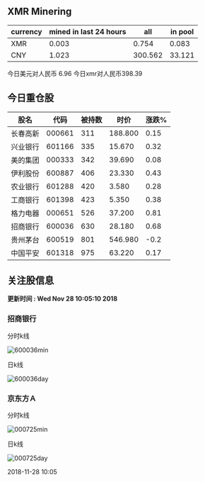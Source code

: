## XMR Minering

|currency|mined in last 24 hours|all|in pool|
|---|---|---|---|
|XMR|0.003|0.754|0.083|
|CNY|1.023|300.562|33.121|

今日美元对人民币 6.96	今日xmr对人民币398.39


## 今日重仓股 

|股名|代码|被持数|时价|涨跌%|
|---|---|---|---|---|
|长春高新|000661|311|188.800|0.15|
|兴业银行|601166|335|15.670|0.32|
|美的集团|000333|342|39.690|0.08|
|伊利股份|600887|406|23.330|0.43|
|农业银行|601288|420|3.580|0.28|
|工商银行|601398|423|5.350|0.38|
|格力电器|000651|526|37.200|0.81|
|招商银行|600036|630|28.180|0.68|
|贵州茅台|600519|801|546.980|-0.2|
|中国平安|601318|975|63.220|0.17|

## 关注股信息
**更新时间 : Wed Nov 28 10:05:10 2018**
### 招商银行 
分时k线

![600036min](http://image.sinajs.cn/newchart/min/n/sh600036.gif)

日k线

![600036day](http://image.sinajs.cn/newchart/daily/n/sh600036.gif)

### 京东方Ａ 
分时k线

![000725min](http://image.sinajs.cn/newchart/min/n/sz000725.gif)

日k线

![000725day](http://image.sinajs.cn/newchart/daily/n/sz000725.gif)

2018-11-28 10:05